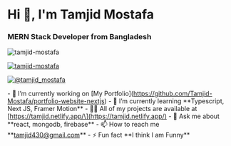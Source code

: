 Hi 👋, I'm Tamjid Mostafa
=========================

### MERN Stack Developer from Bangladesh

![tamjid-mostafa](https://komarev.com/ghpvc/?username=tamjid-mostafa&label=Profile%20views&color=0e75b6&style=flat)

[![tamjid-mostafa](https://github-profile-trophy.vercel.app/?username=tamjid-mostafa)](https://github.com/ryo-ma/github-profile-trophy)

[![@tamjid_mostafa](https://img.shields.io/twitter/follow/@tamjid_mostafa?logo=twitter&style=for-the-badge)](https://twitter.com/tamjid_mostafa)

\- 🔭 I’m currently working on \[My Portfolio\](https://github.com/Tamjid-Mostafa/portfolio-website-nextjs) - 🌱 I’m currently learning \*\*Typescript, Next JS, Framer Motion\*\* - 👨‍💻 All of my projects are available at \[https://tamjid.netlify.app/\](https://tamjid.netlify.app/) - 💬 Ask me about \*\*react, mongodb, firebase\*\* - 📫 How to reach me \*\*tamjid430@gmail.com\*\* - ⚡ Fun fact \*\*I think I am Funny\*\*
